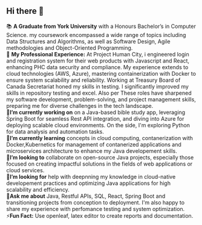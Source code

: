 ## Hi there 👋


📚 **A Graduate from York University** with a Honours Bachelor’s in Computer Science. my coursework encompassed a wide range of topics including Data Structures and Algorithms, as well as Software Design, Agile methodologies and Object-Oriented Programming.<br />
💼 **My Professional Experience:** At Project Human City, i engineered login and registration system for their web products with Javascript and React, enhancing PHC data security and compliance. My experience extends to cloud technologies (AWS, Azure), mastering containerization with Docker to ensure system scalability and reliability. Working at Treasury Board of Canada Secretariat honed my skills in testing. I significantly improved my skills in repository testing and excel. Also per These roles have sharpened my software development, problem-solving, and project management skills, preparing me for diverse challenges in the tech landscape.</br>
🔭**I’m currently working on** on a Java-based bible study app, leveraging Spring Boot for seamless Rest API integration, and diving into Azure for deploying scalable cloud environments. On the side, I'm exploring Python for data analysis and automation tasks.<br />
🌱**I’m currently learning** concepts in cloud computing, contanerization with Docker,Kubernetics for management of contanerized applications and microservices architecture to enhance my Java developement skills.<br />
👯**I’m looking to** collaborate on open-source Java projects, especially those focused on creating impactful solutions in the fields of web applications or cloud services.<br />
🤔**I’m looking for** help with deepnning my knowledge in cloud-native developement practices and optimizing Java applications for high scalability and efficiency. <br />
💬**Ask me about** Java, Restful APIs, SQL, React, Spring Boot and transitioning projects from conception to deployment. I'm also happy to share my experience with perfomance testing and system optimization.
⚡**Fun Fact:** Use openleaf, latex editor to create reports and documentation.
